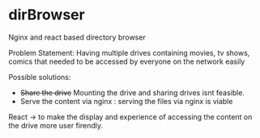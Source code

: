 # dirBrowser
Nginx and react based directory browser


Problem Statement:
 Having multiple drives containing movies, tv shows, comics that needed to be accessed by everyone on the network easily

Possible solutions:
 - ~~Share the drive~~ Mounting the drive and sharing drives isnt feasible. 
 - Serve the content via nginx : serving the files via nginx is viable

React -> to make the display and experience of accessing the content on the drive more user firendly.
